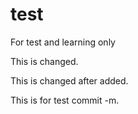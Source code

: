 test
====

For test and learning only

This is changed.

This is changed after added.

This is for test commit -m.
